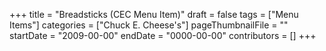 +++
title = "Breadsticks (CEC Menu Item)"
draft = false
tags = ["Menu Items"]
categories = ["Chuck E. Cheese's"]
pageThumbnailFile = ""
startDate = "2009-00-00"
endDate = "0000-00-00"
contributors = []
+++
